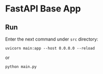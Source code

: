 # FastAPI Base App

## Run
Enter the next command under `src` directory:
```
uvicorn main:app --host 0.0.0.0 --reload
```
or
```
python main.py
```
